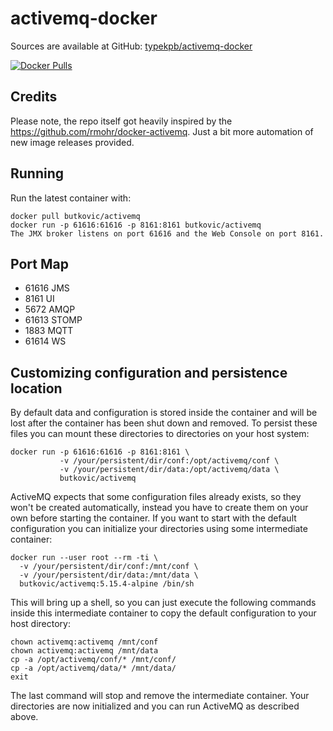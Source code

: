# activemq-docker

Sources are available at GitHub: [typekpb/activemq-docker](https://github.com/typekpb/activemq-docker)

[![Docker Pulls](https://img.shields.io/docker/pulls/butkovic/activemq.svg?maxAge=2592000)](https://hub.docker.com/r/butkovic/activemq/)

## Credits

Please note, the repo itself got heavily inspired by the https://github.com/rmohr/docker-activemq.
Just a bit more automation of new image releases provided.

## Running
Run the latest container with:
```commandline
docker pull butkovic/activemq
docker run -p 61616:61616 -p 8161:8161 butkovic/activemq
The JMX broker listens on port 61616 and the Web Console on port 8161.
```

## Port Map

* 61616 JMS
* 8161  UI
* 5672  AMQP  
* 61613 STOMP 
* 1883  MQTT  
* 61614 WS    

## Customizing configuration and persistence location
By default data and configuration is stored inside the container and will be lost after the container has been shut down and removed. To persist these files you can mount these directories to directories on your host system:

```
docker run -p 61616:61616 -p 8161:8161 \
           -v /your/persistent/dir/conf:/opt/activemq/conf \
           -v /your/persistent/dir/data:/opt/activemq/data \
           butkovic/activemq
```

ActiveMQ expects that some configuration files already exists, so they won't be created automatically, instead you have to create them on your own before starting the container. If you want to start with the default configuration you can initialize your directories using some intermediate container:

```
docker run --user root --rm -ti \
  -v /your/persistent/dir/conf:/mnt/conf \
  -v /your/persistent/dir/data:/mnt/data \
  butkovic/activemq:5.15.4-alpine /bin/sh
```

This will bring up a shell, so you can just execute the following commands inside this intermediate container to copy the default configuration to your host directory:
```
chown activemq:activemq /mnt/conf
chown activemq:activemq /mnt/data
cp -a /opt/activemq/conf/* /mnt/conf/
cp -a /opt/activemq/data/* /mnt/data/
exit
```
The last command will stop and remove the intermediate container. Your directories are now initialized and you can run ActiveMQ as described above.

